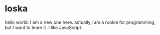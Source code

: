# loska
hello world:
I am a new one here.
actually,I am a rookie for programming, but I want to learn it.
I like JavaScript.
